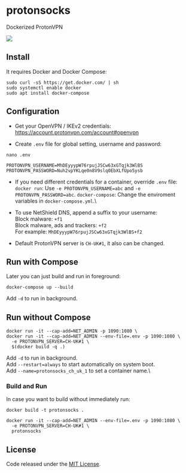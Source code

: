 # protonsocks

Dockerized ProtonVPN

![](https://img.shields.io/github/license/LuKks/protonsocks.svg)

## Install
It requires Docker and Docker Compose:
```
sudo curl -sS https://get.docker.com/ | sh
sudo systemctl enable docker
sudo apt install docker-compose
```

## Configuration
- Get your OpenVPN / IKEv2 credentials:\
https://account.protonvpn.com/account#openvpn

- Create `.env` file for global setting, username and password:
```
nano .env
```
```
PROTONVPN_USERNAME=MhDEyyypW76rpujJSCw63xGTqjk3WlBS
PROTONVPN_PASSWORD=Nuh2vpYKLqe0n8V9slq0EbXLfUpo5ysb
```

- If you need different credentials for a container, override `.env` file:
`docker run`: Use `-e PROTONVPN_USERNAME=abc` and `-e PROTONVPN_PASSWORD=abc`.
`docker-compose`: Change the enviroment variables in `docker-compose.yml`.\

- To use NetShield DNS, append a suffix to your username:\
Block malware: `+f1`\
Block malware, ads and trackers: `+f2`\
For example: `MhDEyyypW76rpujJSCw63xGTqjk3WlBS+f2`

- Default ProtonVPN server is `CH-UK#1`, it also can be changed.

## Run with Compose
Later you can just build and run in foreground:
```
docker-compose up --build
```
Add `-d` to run in background.

## Run without Compose
```
docker run -it --cap-add=NET_ADMIN -p 1090:1080 \
docker run -it --cap-add=NET_ADMIN --env-file=.env -p 1090:1080 \
  -e PROTONVPN_SERVER=CH-UK#1 \
  $(docker build -q .)
```
Add `-d` to run in background.\
Add `--restart=always` to start automatically on system boot.\
Add `--name=protonsocks_ch_uk_1` to set a container name.\

### Build and Run
In case you want to build without immediately run:
```
docker build -t protonsocks .

docker run -it --cap-add=NET_ADMIN --env-file=.env -p 1090:1080 \
  -e PROTONVPN_SERVER=CH-UK#1 \
  protonsocks
```

## License
Code released under the [MIT License](https://github.com/LuKks/protonsocks/blob/master/LICENSE).
